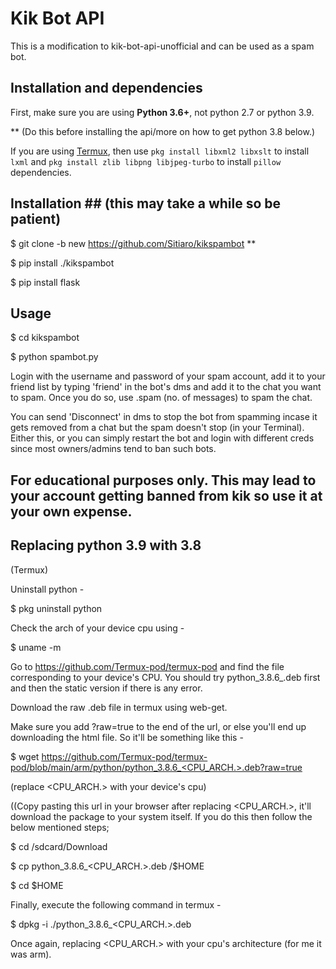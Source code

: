 # Kik Bot API #

This is a modification to kik-bot-api-unofficial and can be used as a spam bot.

## Installation and dependencies ##

First, make sure you are using **Python 3.6+**, not python 2.7 or python 3.9. 


** (Do this before installing the api/more on how to get python 3.8 below.)

If you are using [Termux](https://termux.com/), then use `pkg install libxml2 libxslt` to install `lxml` and `pkg install zlib libpng libjpeg-turbo` to install `pillow` dependencies.

## Installation ## (this may take a while so be patient)

$ git clone -b new https://github.com/Sitiaro/kikspambot **

$ pip install ./kikspambot

$ pip install flask

## Usage ##

$ cd kikspambot

$ python spambot.py

Login with the username and password of your spam account, add it to your friend list by typing 'friend' in the bot's dms and add it to the chat you want to spam. Once you do so, use .spam (no. of messages) to spam the chat.

You can send 'Disconnect' in dms to stop the bot from spamming incase it gets removed from a chat but the spam doesn't stop (in your Terminal). Either this, or you can simply restart the bot and login with different creds since most owners/admins tend to ban such bots.

## For educational purposes only. This may lead to your account getting banned from kik so use it at your own expense. ##


## Replacing python 3.9 with 3.8 ##

(Termux)

Uninstall python -

$ pkg uninstall python

Check the arch of your device cpu using -

$ uname -m

Go to https://github.com/Termux-pod/termux-pod and find the file corresponding to your device's CPU. You should try python_3.8.6_.deb first and then the static version if there is any error.

Download the raw .deb file in termux using web-get.

Make sure you add ?raw=true to the end of the url, or else you'll end up downloading the html file. So 
it'll be something like this -

$ wget https://github.com/Termux-pod/termux-pod/blob/main/arm/python/python_3.8.6_<CPU_ARCH.>.deb?raw=true

(replace <CPU_ARCH.> with your device's cpu)

((Copy pasting this url in your browser after replacing <CPU_ARCH.>, it'll download the package to your system itself. If you do this then follow the below mentioned steps;

$ cd /sdcard/Download

$ cp python_3.8.6_<CPU_ARCH.>.deb /$HOME

$ cd $HOME    

Finally, execute the following command in termux -

$ dpkg -i ./python_3.8.6_<CPU_ARCH.>.deb

Once again, replacing <CPU_ARCH.> with your cpu's architecture (for me it was arm).
